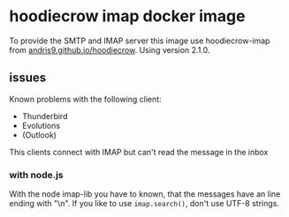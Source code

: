 # hoodiecrow imap docker image

To provide the SMTP and IMAP server this image use hoodiecrow-imap from [andris9.github.io/hoodiecrow](http://andris9.github.io/hoodiecrow).
Using version 2.1.0.

## issues

Known problems with the following client:

* Thunderbird
* Evolutions
* (Outlook)

This clients connect with IMAP but can't read the message in the inbox


### with node.js

With the node imap-lib you have to known, that the messages have an line ending with "\n".
If you like to use ```imap.search()```, don't use UTF-8 strings.
